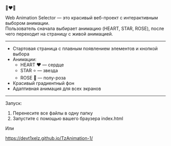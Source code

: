 🌟❤️🌹

Web Animation Selector — это красивый веб-проект с интерактивным выбором анимации.  
Пользователь сначала выбирает анимацию (HEART, STAR, ROSE), после чего переходит на страницу с живой анимацией.

---

- Стартовая страница с плавным появлением элементов и кнопкой выбора
- Анимации:
  - HEART ❤️ — сердце
  - STAR ⭐ — звезда
  - ROSE 🌹 — полу-роза
- Красивый градиентный фон
- Адаптивная анимация для всех экранов

---

Запуск:
1. Перенесите все файлы в одну папку
2. Запустите с помощью вашего браузера index.html

Или

https://devt1xelz.github.io/TzAnimation-1/

